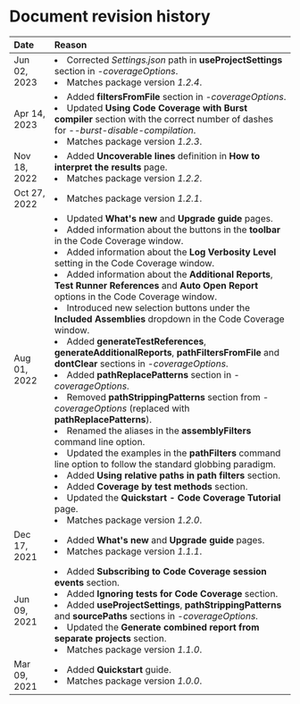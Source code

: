 # Document revision history

|Date|Reason|
|:---|:---|
|Jun 02, 2023|<li>Corrected *Settings.json* path in **useProjectSettings** section in *-coverageOptions*.<li>Matches package version *1.2.4*.|
|Apr 14, 2023|<li>Added **filtersFromFile** section in *-coverageOptions*.<li>Updated **Using Code Coverage with Burst compiler** section with the correct number of dashes for *--burst-disable-compilation*.<li>Matches package version *1.2.3*.|
|Nov 18, 2022|<li>Added **Uncoverable lines** definition in **How to interpret the results** page.<li>Matches package version *1.2.2*.|
|Oct 27, 2022|<li>Matches package version *1.2.1*.|
|Aug 01, 2022|<li>Updated **What's new** and **Upgrade guide** pages.<li>Added information about the buttons in the **toolbar** in the Code Coverage window.<li>Added information about the **Log Verbosity Level** setting in the Code Coverage window.<li>Added information about the **Additional Reports**, **Test Runner References** and **Auto Open Report** options in the Code Coverage window.<li>Introduced new selection buttons under the **Included Assemblies** dropdown in the Code Coverage window.<li>Added **generateTestReferences**, **generateAdditionalReports**, **pathFiltersFromFile** and **dontClear** sections in *-coverageOptions*.<li>Added **pathReplacePatterns** section in *-coverageOptions*.<li>Removed **pathStrippingPatterns** section from *-coverageOptions* (replaced with **pathReplacePatterns**).<li>Renamed the aliases in the **assemblyFilters** command line option.<li>Updated the examples in the **pathFilters** command line option to follow the standard globbing paradigm.<li>Added **Using relative paths in path filters** section.<li>Added **Coverage by test methods** section.<li>Updated the **Quickstart - Code Coverage Tutorial** page.<li>Matches package version *1.2.0*.|
|Dec 17, 2021|<li>Added **What's new** and **Upgrade guide** pages.<li>Matches package version *1.1.1*.|
|Jun 09, 2021|<li>Added **Subscribing to Code Coverage session events** section.<li>Added **Ignoring tests for Code Coverage** section.<li>Added **useProjectSettings**, **pathStrippingPatterns** and **sourcePaths** sections in *-coverageOptions*.<li>Updated the **Generate combined report from separate projects** section.<li>Matches package version *1.1.0*.|
|Mar 09, 2021|<li>Added **Quickstart** guide.<li>Matches package version *1.0.0*.|
